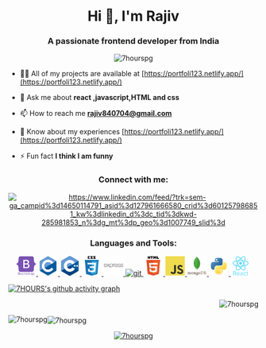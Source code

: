 

<h1 align="center">Hi 👋, I'm Rajiv</h1>
<h3 align="center">A passionate frontend developer from India</h3>
<!-- <img align="center" alt="Coding" width="300" src="https://images-wixmp-ed30a86b8c4ca887773594c2.wixmp.com/f/5e0aa6a6-1889-4ff3-8223-50275c288d0f/dc3x8rj-8941eb25-a80b-47c8-beb2-2152965e190e.gif?token=eyJ0eXAiOiJKV1QiLCJhbGciOiJIUzI1NiJ9.eyJzdWIiOiJ1cm46YXBwOjdlMGQxODg5ODIyNjQzNzNhNWYwZDQxNWVhMGQyNmUwIiwiaXNzIjoidXJuOmFwcDo3ZTBkMTg4OTgyMjY0MzczYTVmMGQ0MTVlYTBkMjZlMCIsIm9iaiI6W1t7InBhdGgiOiJcL2ZcLzVlMGFhNmE2LTE4ODktNGZmMy04MjIzLTUwMjc1YzI4OGQwZlwvZGMzeDhyai04OTQxZWIyNS1hODBiLTQ3YzgtYmViMi0yMTUyOTY1ZTE5MGUuZ2lmIn1dXSwiYXVkIjpbInVybjpzZXJ2aWNlOmZpbGUuZG93bmxvYWQiXX0.7NrEaV6lZLbG8okjQzfYlBP71M07_AtrzP2KuDpMLi0"> -->

<p align="center"> <img src="https://komarev.com/ghpvc/?username=7hourspg&label=Profile%20views&color=0e75b6&style=flat" alt="7hourspg" /> </p>



- 👨‍💻 All of my projects are available at [https://portfoli123.netlify.app/](https://portfoli123.netlify.app/)

- 💬 Ask me about **react ,javascript,HTML and css**

- 📫 How to reach me **rajiv840704@gmail.com**

- 📄 Know about my experiences [https://portfoli123.netlify.app/](https://portfoli123.netlify.app/)

- ⚡ Fun fact **I think I am funny**

<h3 align="center">Connect with me:</h3>
<p align="center">
<a href="https://linkedin.com/in/https://www.linkedin.com/feed/?trk=sem-ga_campid%3d14650114791_asid%3d127961666580_crid%3d601257986851_kw%3dlinkedin_d%3dc_tid%3dkwd-285981853_n%3dg_mt%3dp_geo%3d1007749_slid%3d" target="blank"><img align="center" src="https://raw.githubusercontent.com/rahuldkjain/github-profile-readme-generator/master/src/images/icons/Social/linked-in-alt.svg" alt="https://www.linkedin.com/feed/?trk=sem-ga_campid%3d14650114791_asid%3d127961666580_crid%3d601257986851_kw%3dlinkedin_d%3dc_tid%3dkwd-285981853_n%3dg_mt%3dp_geo%3d1007749_slid%3d" height="30" width="40" /></a>
</p>

<h3 align="center">Languages and Tools:</h3>
<p align="center"> <a href="https://getbootstrap.com" target="_blank" rel="noreferrer"> <img src="https://raw.githubusercontent.com/devicons/devicon/master/icons/bootstrap/bootstrap-plain-wordmark.svg" alt="bootstrap" width="40" height="40"/> </a> <a href="https://www.cprogramming.com/" target="_blank" rel="noreferrer"> <img src="https://raw.githubusercontent.com/devicons/devicon/master/icons/c/c-original.svg" alt="c" width="40" height="40"/> </a> <a href="https://www.w3schools.com/cpp/" target="_blank" rel="noreferrer"> <img src="https://raw.githubusercontent.com/devicons/devicon/master/icons/cplusplus/cplusplus-original.svg" alt="cplusplus" width="40" height="40"/> </a> <a href="https://www.w3schools.com/css/" target="_blank" rel="noreferrer"> <img src="https://raw.githubusercontent.com/devicons/devicon/master/icons/css3/css3-original-wordmark.svg" alt="css3" width="40" height="40"/> </a> <a href="https://expressjs.com" target="_blank" rel="noreferrer"> <img src="https://raw.githubusercontent.com/devicons/devicon/master/icons/express/express-original-wordmark.svg" alt="express" width="40" height="40"/> </a> <a href="https://git-scm.com/" target="_blank" rel="noreferrer"> <img src="https://www.vectorlogo.zone/logos/git-scm/git-scm-icon.svg" alt="git" width="40" height="40"/> </a> <a href="https://www.w3.org/html/" target="_blank" rel="noreferrer"> <img src="https://raw.githubusercontent.com/devicons/devicon/master/icons/html5/html5-original-wordmark.svg" alt="html5" width="40" height="40"/> </a> <a href="https://developer.mozilla.org/en-US/docs/Web/JavaScript" target="_blank" rel="noreferrer"> <img src="https://raw.githubusercontent.com/devicons/devicon/master/icons/javascript/javascript-original.svg" alt="javascript" width="40" height="40"/> </a> <a href="https://www.mongodb.com/" target="_blank" rel="noreferrer"> <img src="https://raw.githubusercontent.com/devicons/devicon/master/icons/mongodb/mongodb-original-wordmark.svg" alt="mongodb" width="40" height="40"/> </a> <a href="https://www.python.org" target="_blank" rel="noreferrer"> <img src="https://raw.githubusercontent.com/devicons/devicon/master/icons/python/python-original.svg" alt="python" width="40" height="40"/> </a> <a href="https://reactjs.org/" target="_blank" rel="noreferrer"> <img src="https://raw.githubusercontent.com/devicons/devicon/master/icons/react/react-original-wordmark.svg" alt="react" width="40" height="40"/> </a> </p>

[![7HOURS's github activity graph](https://activity-graph.herokuapp.com/graph?username=7hourspg&theme=merko)](https://github.com/7hourspg/github-readme-activity-graph)



<p>&nbsp;<img align="right" src="https://github-readme-stats.vercel.app/api?username=7hourspg&show_icons=true&locale=en&&theme=merko" alt="7hourspg" /></p>

<p><img align="left" src="https://github-readme-streak-stats.herokuapp.com/?user=7hourspg&theme=merko" alt="7hourspg" /></p>
<p><img align="center" src="https://github-readme-stats.vercel.app/api/top-langs?username=7hourspg&show_icons=true&locale=en&layout=compact&theme=merko" alt="7hourspg" /></p>
<p align="center"> <a href="https://github.com/ryo-ma/github-profile-trophy"><img src="https://github-profile-trophy.vercel.app/?username=7hourspg&theme=tokyonight" alt="7hourspg" /></a> </p>
